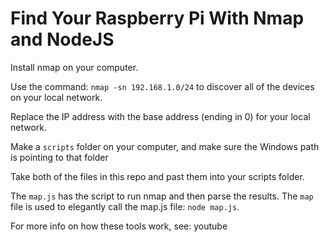 # Find Your Raspberry Pi With Nmap and NodeJS

Install nmap on your computer.

Use the command: ```nmap -sn 192.168.1.0/24``` to discover all of the devices on your local network.

Replace the IP address with the base address (ending in 0) for your local network.

Make a ```scripts``` folder on your computer, and make sure the Windows path is pointing to that folder

Take both of the files in this repo and past them into your scripts folder.

The ```map.js``` has the script to run nmap and then parse the results.  The ```map``` file is used to elegantly call the map.js file: ```node map.js```.

For more info on how these tools work, see:  youtube
